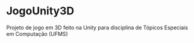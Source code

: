 # JogoUnity3D
Projeto de jogo em 3D feito na Unity para disciplina de Tópicos Especiais em Computação (UFMS)
